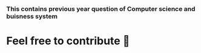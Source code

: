 ### This contains previous year question of Computer science and buisness system
# Feel free to contribute 👏
